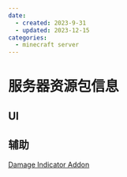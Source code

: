 ```yaml
---
date: 
  - created: 2023-9-31
  - updated: 2023-12-15
categories:
  - minecraft server
---
```

# 服务器资源包信息

## UI

## 辅助

[Damage Indicator Addon]()
